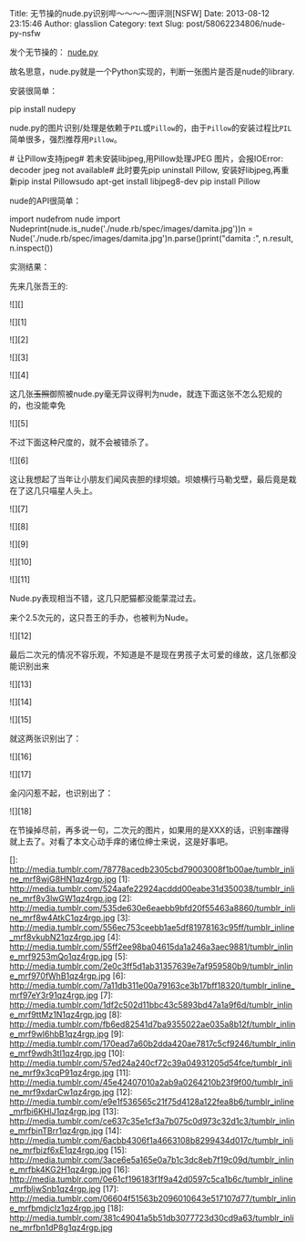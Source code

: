 Title: 无节操的nude.py识别哔～～～～图评测[NSFW]
Date: 2013-08-12 23:15:46
Author: glasslion
Category: text
Slug: post/58062234806/nude-py-nsfw

发个无节操的： [nude.py][]

</p>

故名思意，nude.py就是一个Python实现的，判断一张图片是否是nude的library.

</p>

安装很简单：

</p>

<p>
    pip install nudepy

</p>

nude.py的图片识别/处理是依赖于`PIL`或`Pillow`的，由于`Pillow`的安装过程比`PIL`简单很多，强烈推荐用`Pillow`。

</p>

<p>
    # 让Pillow支持jpeg# 若未安装libjpeg,用Pillow处理JPEG 图片，会报IOError: decoder jpeg not available# 此时要先pip uninstall Pillow, 安装好libjpeg,再重新pip instal  Pillowsudo apt-get install libjpeg8-dev pip install Pillow

</p>

nude的API很简单：

</p>

<div class="monokai">
    import nudefrom nude import Nudeprint(nude.is_nude('./nude.rb/spec/images/damita.jpg'))n = Nude('./nude.rb/spec/images/damita.jpg')n.parse()print("damita :", n.result, n.inspect())

</div>
</p>

实测结果：

</p>

先来几张吾王的:

</p>
![][]

  

![][1]

  

![][2]

  

![][3]

  

![][4]

这几张~~玉照~~御照被nude.py毫无异议得判为nude，就连下面这张不怎么犯规的的，也没能幸免

</p>

![][5]

不过下面这种尺度的，就不会被错杀了。

</p>

![][6]

这让我想起了当年让小朋友们闻风丧胆的绿坝娘。坝娘横行马勒戈壁，最后竟是栽在了这几只喵星人头上。

</p>

![][7]

  

![][8]

  

![][9]

  

![][10]

  

![][11]

Nude.py表现相当不错，这几只肥猫都没能蒙混过去。

</p>

来个2.5次元的，这只吾王的手办，也被判为Nude。

</p>

![][12]

最后二次元的情况不容乐观，不知道是不是现在男孩子太可爱的缘故，这几张都没能识别出来

</p>

![][13]

  

![][14]

  

![][15]

  

就这两张识别出了：

</p>

![][16]

  

![][17]

金闪闪惹不起，也识别出了：

</p>

![][18]

在节操掉尽前，再多说一句，二次元的图片，如果用的是XXX的话，识别率蹭得就上去了。对看了本文心动手痒的诸位绅士来说，这是好事吧。

</p>

  [nude.py]: https://github.com/hhatto/nude.py
  []: http://media.tumblr.com/78778acedb2305cbd79003008f1b00ae/tumblr_inline_mrf8wjG8HN1qz4rgp.jpg
  [1]: http://media.tumblr.com/524aafe22924acddd00eabe31d350038/tumblr_inline_mrf8v3lwGW1qz4rgp.jpg
  [2]: http://media.tumblr.com/535de630e6eaebb9bfd20f55463a8860/tumblr_inline_mrf8w4AtkC1qz4rgp.jpg
  [3]: http://media.tumblr.com/556ec753ceebb1ae5df81978163c95ff/tumblr_inline_mrf8vkubN21qz4rgp.jpg
  [4]: http://media.tumblr.com/55ff2ee98ba04615da1a246a3aec9881/tumblr_inline_mrf9253mQo1qz4rgp.jpg
  [5]: http://media.tumblr.com/2e0c3ff5d1ab31357639e7af959580b9/tumblr_inline_mrf970fWhB1qz4rgp.jpg
  [6]: http://media.tumblr.com/7a11db311e00a79163ce3b17bff18320/tumblr_inline_mrf97eY3r91qz4rgp.jpg
  [7]: http://media.tumblr.com/1df2c502d11bbc43c5893bd47a1a9f6d/tumblr_inline_mrf9ttMz1N1qz4rgp.jpg
  [8]: http://media.tumblr.com/fb6ed82541d7ba9355022ae035a8b12f/tumblr_inline_mrf9wl6hbB1qz4rgp.jpg
  [9]: http://media.tumblr.com/170ead7a60b2dda420ae7817c5cf9246/tumblr_inline_mrf9wdh3tI1qz4rgp.jpg
  [10]: http://media.tumblr.com/57ed24a240cf72c39a04931205d54fce/tumblr_inline_mrf9x3cqP91qz4rgp.jpg
  [11]: http://media.tumblr.com/45e42407010a2ab9a0264210b23f9f00/tumblr_inline_mrf9xdarCw1qz4rgp.jpg
  [12]: http://media.tumblr.com/e9e1f536565c21f75d4128a122fea8b6/tumblr_inline_mrfbi6KHlJ1qz4rgp.jpg
  [13]: http://media.tumblr.com/ce637c35e1cf3a7b075c0d973c32d1c3/tumblr_inline_mrfbinTBrr1qz4rgp.jpg
  [14]: http://media.tumblr.com/6acbb4306f1a4663108b8299434d017c/tumblr_inline_mrfbizf6xE1qz4rgp.jpg
  [15]: http://media.tumblr.com/3ace6e5a165e0a7b1c3dc8eb7f19c09d/tumblr_inline_mrfbk4KG2H1qz4rgp.jpg
  [16]: http://media.tumblr.com/0e61cf196183f1f9a42d0597c5ca1b6c/tumblr_inline_mrfbljwSnb1qz4rgp.jpg
  [17]: http://media.tumblr.com/06604f51563b2096010643e517107d77/tumblr_inline_mrfbmdjcIz1qz4rgp.jpg
  [18]: http://media.tumblr.com/381c49041a5b51db3077723d30cd9a63/tumblr_inline_mrfbn1dP8g1qz4rgp.jpg
